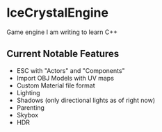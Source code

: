 # IceCrystalEngine

Game engine I am writing to learn C++


## Current Notable Features
- ESC with "Actors" and "Components"
- Import OBJ Models with UV maps
- Custom Material file format
- Lighting
- Shadows (only directional lights as of right now)
- Parenting
- Skybox
- HDR
